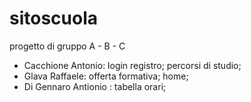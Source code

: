 # sitoscuola
progetto di gruppo A - B - C
 - Cacchione Antonio: login registro; percorsi di studio;
 - Glava Raffaele: offerta formativa; home;
 - Di Gennaro Antionio : tabella orari;
